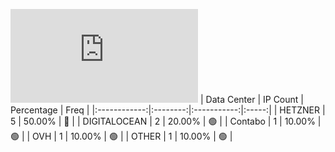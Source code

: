 ![Diagramm](https://github.com/obajay/StateSync-snapshots/blob/main/Projects/Likecoin/1/README.md)
| Data Center | IP Count | Percentage | Freq |
|:------------:|:--------:|:-----------:|:-----:|
| HETZNER | 5 | 50.00% | 🔴 |
| DIGITALOCEAN | 2 | 20.00% | 🟢 |
| Contabo | 1 | 10.00% | 🟢 |
| OVH | 1 | 10.00% | 🟢 |
| OTHER | 1 | 10.00% | 🟢 |